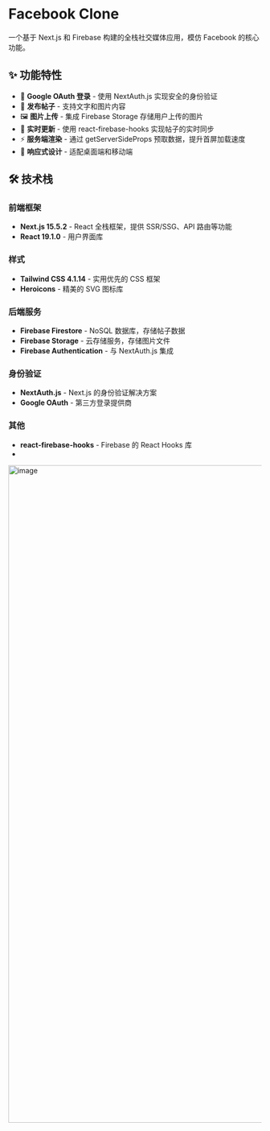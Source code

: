 # Facebook Clone

一个基于 Next.js 和 Firebase 构建的全栈社交媒体应用，模仿 Facebook 的核心功能。

## ✨ 功能特性

- 🔐 **Google OAuth 登录** - 使用 NextAuth.js 实现安全的身份验证
- 📝 **发布帖子** - 支持文字和图片内容
- 🖼️ **图片上传** - 集成 Firebase Storage 存储用户上传的图片
- 🔄 **实时更新** - 使用 react-firebase-hooks 实现帖子的实时同步
- ⚡ **服务端渲染** - 通过 getServerSideProps 预取数据，提升首屏加载速度
- 📱 **响应式设计** - 适配桌面端和移动端

## 🛠️ 技术栈

### 前端框架
- **Next.js 15.5.2** - React 全栈框架，提供 SSR/SSG、API 路由等功能
- **React 19.1.0** - 用户界面库

### 样式
- **Tailwind CSS 4.1.14** - 实用优先的 CSS 框架
- **Heroicons** - 精美的 SVG 图标库

### 后端服务
- **Firebase Firestore** - NoSQL 数据库，存储帖子数据
- **Firebase Storage** - 云存储服务，存储图片文件
- **Firebase Authentication** - 与 NextAuth.js 集成

### 身份验证
- **NextAuth.js** - Next.js 的身份验证解决方案
- **Google OAuth** - 第三方登录提供商

### 其他
- **react-firebase-hooks** - Firebase 的 React Hooks 库
- 
<img width="2557" height="1307" alt="image" src="https://github.com/user-attachments/assets/d7e3c206-9dc1-4422-9a8f-204acba2cd82" />
